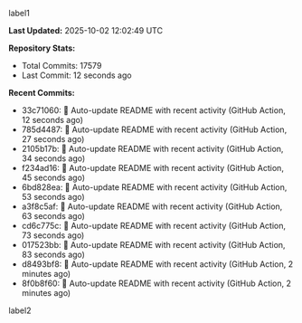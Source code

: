 
label1 
<!-- ACTIVITY_START -->
**Last Updated:** 2025-10-02 12:02:49 UTC

**Repository Stats:**
- Total Commits: 17579
- Last Commit: 12 seconds ago

**Recent Commits:**
- 33c71060: 🤖 Auto-update README with recent activity (GitHub Action, 12 seconds ago)
- 785d4487: 🤖 Auto-update README with recent activity (GitHub Action, 27 seconds ago)
- 2105b17b: 🤖 Auto-update README with recent activity (GitHub Action, 34 seconds ago)
- f234ad16: 🤖 Auto-update README with recent activity (GitHub Action, 45 seconds ago)
- 6bd828ea: 🤖 Auto-update README with recent activity (GitHub Action, 53 seconds ago)
- a3f8c5af: 🤖 Auto-update README with recent activity (GitHub Action, 63 seconds ago)
- cd6c775c: 🤖 Auto-update README with recent activity (GitHub Action, 73 seconds ago)
- 017523bb: 🤖 Auto-update README with recent activity (GitHub Action, 83 seconds ago)
- d8493bf8: 🤖 Auto-update README with recent activity (GitHub Action, 2 minutes ago)
- 8f0b8f60: 🤖 Auto-update README with recent activity (GitHub Action, 2 minutes ago)
<!-- ACTIVITY_END -->

label2
